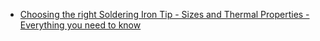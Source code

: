 - [Choosing the right Soldering Iron Tip - Sizes and Thermal Properties - Everything you need to know](https://youtu.be/l0csCh3A8OM)
